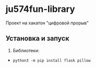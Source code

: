 # ju574fun-library
Проект на хакатон "цифровой прорыв"

## Установка и запуск
1. Библиотеки:
 - `python3 -m pip install flask pillow`
